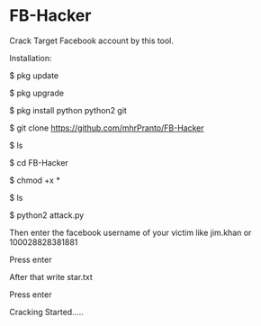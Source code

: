 # FB-Hacker
Crack Target Facebook account by this tool.

Installation:

$ pkg update


$ pkg upgrade

$ pkg install python python2 git

$ git clone https://github.com/mhrPranto/FB-Hacker

$ ls

$ cd FB-Hacker

$ chmod +x *

$ ls

$ python2 attack.py

Then enter the facebook username of your victim like jim.khan or 100028828381881

Press enter

After that write star.txt

Press enter

Cracking Started.....

